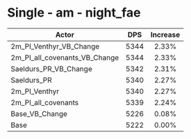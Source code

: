 # Single - am - night_fae
| Actor | DPS | Increase |
|---|:---:|:---:|
|2m_PI_Venthyr_VB_Change|5344|2.33%|
|2m_PI_all_covenants_VB_Change|5344|2.33%|
|Saeldurs_PR_VB_Change|5342|2.31%|
|Saeldurs_PR|5340|2.27%|
|2m_PI_Venthyr|5340|2.27%|
|2m_PI_all_covenants|5339|2.24%|
|Base_VB_Change|5226|0.08%|
|Base|5222|0.00%|
